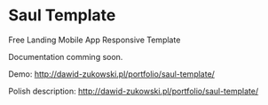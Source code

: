 # Saul Template
Free Landing Mobile App Responsive Template

Documentation comming soon.

Demo: http://dawid-zukowski.pl/portfolio/saul-template/

Polish description: http://dawid-zukowski.pl/portfolio/saul-template/
